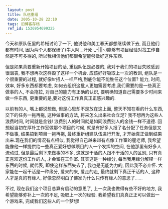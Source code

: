 ```yaml
---
 layout: post
 title: 队伍重组
 date: 2005-10-28 22:10
 tags: 旧博客存档
 ref_id: 1536954699325
---
```

今天和原队伍里的希棫讨论了一下, 他说他和美工春天都想继续做下去, 而且他们都有时间,
因为两个人都保研了(牛人阿...汗死-_-|||~)能够有项目经验对找工作自然是不可多得的, 所以我相信他们都很希望能够做好这件东西.



但是如果真要重新开始项目的话, 重组队伍是必要的, 我对于我们的项目失败感到很沮丧, 我不想再次这样毁了这样一个机会. 应该好好吸取上一次的教训,
组队是一个很重要的过程, 就好像hr招人一样严格,到底你能不能胜任这个位置? 能力, 时间, 效率, 好多东西都要考虑,
如何去组织这批人更加需要考虑,我们需要的是一些真正做事的人, 不会拖拉, 对自己的能力有正确的认识, 要明确知道自己需要多少时间来做一件东西,
更重要的是,要对这份工作真真正正感兴趣的.



以前有的人, 嘴上都说想做, 但是心思却不是放在这上面, 整天不知在看的什么东西, 交下的任务一拖再拖, 这种做事的方法, 将来怎么出来社会立足?
我不想再为这些人浪费时间, 时间就是金钱! 浪费别人的时间就是如同浪费别人的金钱一样不道德. 回想起当初在厚朴工作室做那个项目的时候,
就是有好多人报了名分配了任务但是又不做事, 结果搞到项目一拖再拖, 最终重新组建队伍进行开发, 才开始真正做到结果出来.现在我们的情况有点相似,
我觉得自己越来越有点像工作室的瞿老师, 我希望能像他一样提供给一些真正爱好想做项目的人一个发挥的空间, 在他那里有好多人流动过, 但是最后剩下来做事的不多,
这就是干活的人跟不干活的人的区别, 只有真正喜欢这份工作的人, 才会留在工作室. 其实这是一种缘分, 每当我用缘分解释一样东西的时候, 就代表,
即使这样东西失去了, 我也是无能为力的, 因此我不必介怀. 大家能在一起干活是一种缘分, 爱来的来, 爱走的走, 最终就剩下真正干活的人,
这种人才是真的有缘人, 好像忽然明白了佛家为什么只传有缘人的意思了......



不过, 现在我们这个项目总算有启动的意思了, 上一次我也做得有些不好的地方, 我希望能够弥补上一次的不足, 吸取上一次的经验.
我希望我们真真正正可以做出一个游戏来, 完成我们这些人的一个梦想!

